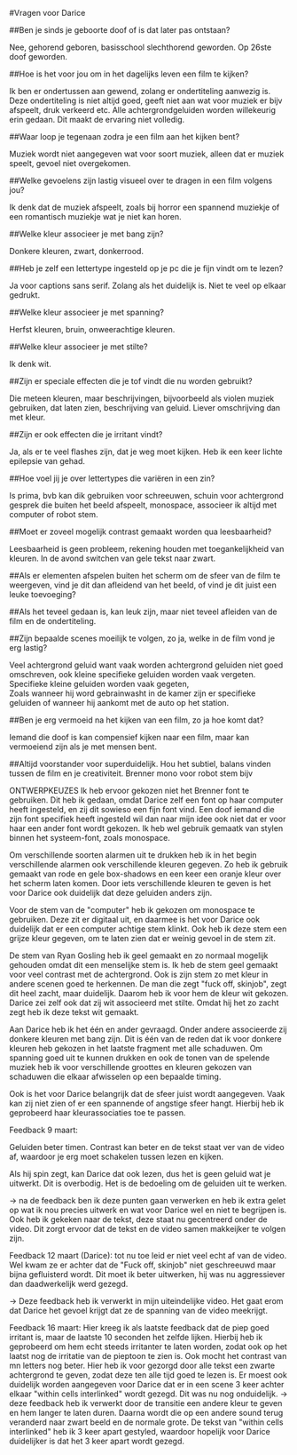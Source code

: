 #Vragen voor Darice 



##Ben je sinds je geboorte doof of is dat later pas ontstaan?  

Nee, gehorend geboren, basisschool slechthorend geworden. Op 26ste doof geworden. 
 

 

##Hoe is het voor jou om in het dagelijks leven een film te kijken?  

Ik ben er ondertussen aan gewend, zolang er ondertiteling aanwezig is. Deze ondertiteling is niet altijd goed, geeft niet aan wat voor muziek er bijv afspeelt, druk verkeerd etc. 
Alle achtergrondgeluiden worden willekeurig erin gedaan. Dit maakt de ervaring niet volledig. 
 

##Waar loop je tegenaan zodra je een film aan het kijken bent? 

Muziek wordt niet aangegeven wat voor soort muziek, alleen dat er muziek speelt, gevoel 	niet overgekomen. 
 

##Welke gevoelens zijn lastig visueel over te dragen in een film volgens jou? 

Ik denk dat de muziek afspeelt, zoals bij horror een spannend muziekje of een romantisch muziekje wat je niet kan horen. 
 

##Welke kleur associeer je met bang zijn?  

Donkere kleuren, zwart, donkerrood. 


##Heb je zelf een lettertype ingesteld op je pc die je fijn vindt om te lezen? 

Ja voor captions sans serif. Zolang als het duidelijk is. Niet te veel op elkaar gedrukt. 
 

##Welke kleur associeer je met spanning? 

Herfst kleuren, bruin, onweerachtige kleuren. 

##Welke kleur associeer je met stilte? 

Ik denk wit. 
 

##Zijn er speciale effecten die je tof vindt die nu worden gebruikt? 

Die meteen kleuren, maar beschrijvingen, bijvoorbeeld als violen muziek gebruiken, dat laten zien, beschrijving van geluid. Liever omschrijving dan met kleur. 

##Zijn er ook effecten die je irritant vindt? 

Ja, als er te veel flashes zijn, dat je weg moet kijken. Heb ik een keer lichte epilepsie van gehad. 

##Hoe voel jij je over lettertypes die variëren in een zin? 

Is prima, bvb kan dik gebruiken voor schreeuwen, schuin voor achtergrond gesprek die buiten het beeld afspeelt, monospace, associeer ik altijd met computer of robot stem.  

##Moet er zoveel mogelijk contrast gemaakt worden qua leesbaarheid? 

Leesbaarheid is geen probleem, rekening houden met toegankelijkheid van kleuren. 
In de avond switchen van gele tekst naar zwart. 
 

##Als er elementen afspelen buiten het scherm om de sfeer van de film te weergeven, vind je dit dan afleidend van het beeld, of vind je dit juist een leuke toevoeging? 

##Als het teveel gedaan is, kan leuk zijn, maar niet teveel afleiden van de film en de ondertiteling.  

##Zijn bepaalde scenes moeilijk te volgen, zo ja, welke in de film vond je erg lastig?  

Veel achtergrond geluid want vaak worden achtergrond geluiden niet goed omschreven, ook kleine specifieke geluiden worden vaak vergeten. Specifieke kleine geluiden worden vaak gegeten,  
Zoals wanneer hij word gebrainwasht in de kamer zijn er specifieke geluiden of wanneer hij aankomt met de auto op het station. 

##Ben je erg vermoeid na het kijken van een film, zo ja hoe komt dat? 

Iemand die doof is kan compensief kijken naar een film, maar kan vermoeiend zijn als je met mensen bent. 
 
##Altijd voorstander voor superduidelijk. 
Hou het subtiel, balans vinden tussen de film en je creativiteit. 
Brenner mono voor robot stem bijv 

 ONTWERPKEUZES
 Ik heb ervoor gekozen niet het Brenner font te gebruiken. Dit heb 
 ik gedaan, omdat Darice zelf een font op haar computer heeft
 ingesteld, en zij dit sowieso een fijn font vind. Een doof iemand
 die zijn font specifiek heeft ingesteld wil dan naar mijn idee ook
 niet dat er voor haar een ander font wordt gekozen. Ik heb wel gebruik gemaatk van stylen binnen het systeem-font, zoals monospace.
 
 Om verschillende soorten alarmen uit te drukken heb ik in het begin
 verschillende alarmen ook verschillende kleuren gegeven. Zo heb ik
 gebruik gemaakt van rode en gele box-shadows en een keer een oranje
 kleur over het scherm laten komen. Door iets verschillende kleuren
 te geven is het voor Darice ook duidelijk dat deze geluiden anders
 zijn. 
 
 Voor de stem van de "computer" heb ik gekozen om monospace te 
 gebruiken. Deze zit er digitaal uit, en daarmee is het voor Darice
 ook duidelijk dat er een computer achtige stem klinkt. Ook heb ik 
 deze stem een grijze kleur gegeven, om te laten zien dat er weinig
 gevoel in de stem zit. 
 
 De stem van Ryan Gosling heb ik geel gemaakt en zo normaal mogelijk 
 gehouden omdat dit een menselijke stem is. Ik heb de stem geel
 gemaakt voor veel contrast met de achtergrond. Ook is zijn stem zo
 met kleur in andere scenen goed te herkennen. 
 De man die zegt "fuck off, skinjob", zegt dit heel zacht, maar duidelijk. Daarom heb ik voor hem de kleur wit gekozen. Darice zei
 zelf ook dat zij wit associeerd met stilte. Omdat hij het zo zacht
 zegt heb ik deze tekst wit gemaakt. 
 
 Aan Darice heb ik het één en ander gevraagd. Onder andere 
 associeerde zij donkere kleuren met bang zijn. Dit is één van de 
 reden dat ik voor donkere kleuren heb gekozen in het laatste fragment met alle schaduwen. Om spanning goed uit te kunnen drukken
 en ook de tonen van de spelende muziek heb ik voor verschillende
 groottes en kleuren gekozen van schaduwen die elkaar afwisselen 
 op een bepaalde timing.
 
 Ook is het voor Darice belangrijk dat de sfeer juist wordt
 aangegeven. Vaak kan zij niet zien of er een spannende of angstige
 sfeer hangt. Hierbij heb ik geprobeerd haar kleurassociaties toe te
 passen. 
 
 
 Feedback 9 maart:
 
 Geluiden beter timen. Contrast kan beter en de tekst staat ver van 
 de video af, waardoor je erg moet schakelen tussen lezen en kijken.
 
 Als hij spin zegt, kan Darice dat ook lezen, dus het is geen
 geluid wat je uitwerkt. Dit is overbodig. Het is de bedoeling om 
 de geluiden uit te werken. 
 
 -> na de feedback ben ik deze punten gaan verwerken en heb ik 
 extra gelet op wat ik nou precies uitwerk en wat voor Darice wel
 en niet te begrijpen is. Ook heb ik gekeken naar de tekst, deze 
 staat nu gecentreerd onder de video. Dit zorgt ervoor dat de tekst
 en de video samen makkeijker te volgen zijn. 
 
 
 
 Feedback 12 maart (Darice):
 tot nu toe leid er niet veel echt af van de video. Wel kwam ze 
 er achter dat de "Fuck off, skinjob" niet geschreeuwd maar bijna
 gefluisterd wordt. Dit moet ik beter uitwerken, hij was nu aggressiever dan daadwerkelijk werd gezegd. 
 
 -> Deze feedback heb ik verwerkt in mijn uiteindelijke video. Het
 gaat erom dat Darice het gevoel krijgt dat ze de spanning van de
 video meekrijgt. 
 
 
 
 
 
 Feedback 16 maart:
 Hier kreeg ik als laatste feedback dat de piep goed irritant is,
 maar de laatste 10 seconden het zelfde lijken. Hierbij heb ik 
 geprobeerd om hem echt steeds irritanter te laten worden, zodat ook
 op het laatst nog de irritatie van de pieptoon te zien is. 
 Ook mocht het contrast van mn letters nog beter. Hier heb ik voor 
 gezorgd door alle tekst een zwarte achtergrond te geven, zodat deze
 ten alle tijd goed te lezen is. Er moest ook duidelijk worden
 aangegeven voor Darice dat er in een scene 3 keer achter elkaar
 "within cells interlinked" wordt gezegd. Dit was nu nog onduidelijk.
 -> deze feedback heb ik verwerkt door de transitie een andere kleur
 te geven en hem langer te laten duren. Daarna wordt die op een 
 andere sound terug veranderd naar zwart beeld en de normale grote. 
 De tekst van  "within cells interlinked" heb ik 3 keer apart gestyled, waardoor hopelijk voor Darice duidelijker is dat het
 3 keer apart wordt gezegd. 
 
 
 
 
 
 